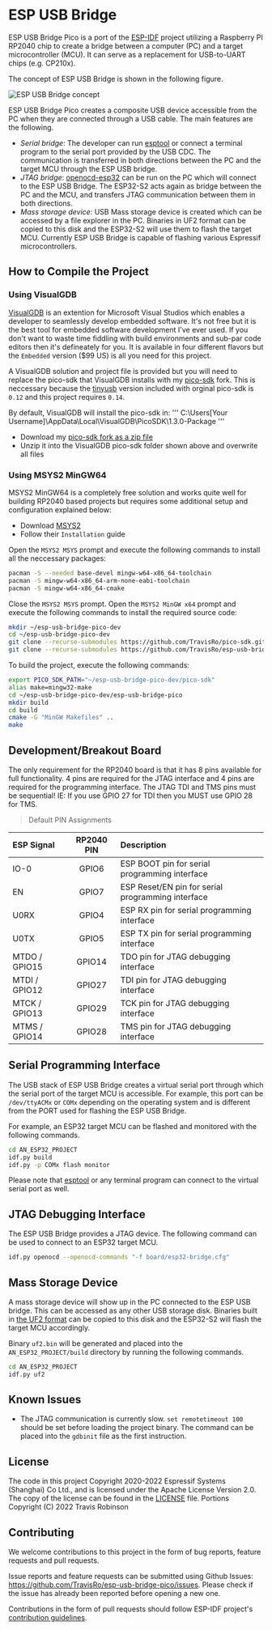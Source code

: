 # ESP USB Bridge


ESP USB Bridge Pico is a port of the [ESP-IDF](https://github.com/espressif/esp-idf) project utilizing a Raspberry PI RP2040 chip to create a bridge between a computer (PC) and a target microcontroller (MCU). It can serve as a replacement for USB-to-UART chips (e.g. CP210x).

The concept of ESP USB Bridge is shown in the following figure.

![ESP USB Bridge concept](images/concept.png)

ESP USB Bridge Pico creates a composite USB device accessible from the PC when they are connected through a USB cable. The main features are the following.
- *Serial bridge*: The developer can run [esptool](https://github.com/espressif/esptool) or connect a terminal program to the serial port provided by the USB CDC. The communication is transferred in both directions between the PC and the target MCU through the ESP USB bridge.
- *JTAG bridge*: [openocd-esp32](https://github.com/espressif/openocd-esp32) can be run on the PC which will connect to the ESP USB Bridge. The ESP32-S2 acts again as bridge between the PC and the MCU, and transfers JTAG communication between them in both directions.
- *Mass storage device*: USB Mass storage device is created which can be accessed by a file explorer in the PC. Binaries in UF2 format can be copied to this disk and the ESP32-S2 will use them to flash the target MCU. Currently ESP USB Bridge is capable of flashing various Espressif microcontrollers.

## How to Compile the Project

### Using VisualGDB

[VisualGDB](https://visualgdb.com) is an extention for Microsoft Visual Studios which enables a developer to seamlessly develop embedded software.  It's not free but it is the best tool for embedded software development I've ever used.
If you don't want to waste time fiddling with build environments and sub-par code editors then it's defineately for you.  It is available in four different flavors but the `Embedded` version ($99 US) is all you need for this project.

A VisualGDB solution and project file is provided but you will need to replace the pico-sdk that VisualGDB installs with my [pico-sdk](https://github.com/TravisRo/pico-sdk) fork. This is neccessary because the [tinyusb](https://github.com/hathach/tinyusb)
version included with orginal pico-sdk is `0.12` and this project requires `0.14`.

By default, VisualGDB will install the pico-sdk in:
'''
C:\Users\[Your Username]\AppData\Local\VisualGDB\PicoSDK\1.3.0-Package
'''
- Download my [pico-sdk fork as a zip file](https://github.com/TravisRo/pico-sdk/archive/refs/heads/master.zip)
- Unzip it into the VisualGDB pico-sdk folder shown above and overwrite all files

### Using MSYS2 MinGW64
MSYS2 MinGW64 is a completely free solution and works quite well for building RP2040 based projects but requires some additional setup and configuration explained below:
- Download [MSYS2](https://www.msys2.org/)
- Follow their `Installation` guide

Open the `MSYS2 MSYS` prompt and execute the following commands to install all the neccessary packages:
```bash
pacman -S --needed base-devel mingw-w64-x86_64-toolchain
pacman -S mingw-w64-x86_64-arm-none-eabi-toolchain
pacman -S mingw-w64-x86_64-cmake
```

Close the `MSYS2 MSYS` prompt. Open the `MSYS2 MinGW x64` prompt and execute the following commands to install the required source code:
```bash
mkdir ~/esp-usb-bridge-pico-dev
cd ~/esp-usb-bridge-pico-dev
git clone --recurse-submodules https://github.com/TravisRo/pico-sdk.git
git clone --recurse-submodules https://github.com/TravisRo/esp-usb-bridge-pico
```

To build the project, execute the following commands:
```bash
export PICO_SDK_PATH="~/esp-usb-bridge-pico-dev/pico-sdk"
alias make=mingw32-make
cd ~/esp-usb-bridge-pico-dev/esp-usb-bridge-pico
mkdir build
cd build
cmake -G "MinGW Makefiles" ..
make
```

## Development/Breakout Board
The only requirement for the RP2040 board is that it has 8 pins available for full functionality.  4 pins are required for the JTAG interface and 4 pins are required for the programming interface.  The JTAG TDI and TMS pins must be sequential!  IE: If you use GPIO 27 for TDI then you MUST use GPIO 28 for TMS.

> Default PIN Assignments

|ESP Signal    |RP2040 PIN |Description                                       |
|:-------------|:---------:|:-------------------------------------------------|
|IO-0          |GPIO6      |ESP BOOT pin for serial programming interface     |
|EN            |GPIO7      |ESP Reset/EN pin for serial programming interface |
|U0RX          |GPIO4      |ESP RX pin for serial programming interface       |
|U0TX          |GPIO5      |ESP TX pin for serial programming interface       |
|MTDO / GPIO15 |GPIO14     |TDO pin for JTAG debugging interface              |
|MTDI / GPIO12 |GPIO27     |TDI pin for JTAG debugging interface              |
|MTCK / GPIO13 |GPIO29     |TCK pin for JTAG debugging interface              |
|MTMS / GPIO14 |GPIO28     |TMS pin for JTAG debugging interface              |

## Serial Programming Interface

The USB stack of ESP USB Bridge creates a virtual serial port through which the serial port of the target MCU is accessible. For example, this port can be `/dev/ttyACMx` or `COMx` depending on the operating system and is different from the PORT used for flashing the ESP USB Bridge.

For example, an ESP32 target MCU can be flashed and monitored with the following commands.
```bash
cd AN_ESP32_PROJECT
idf.py build
idf.py -p COMx flash monitor
```

Please note that [esptool](https://github.com/espressif/esptool) or any terminal program can connect to the virtual serial port as well.

## JTAG Debugging Interface

The ESP USB Bridge provides a JTAG device. The following command can be used to connect to an ESP32 target MCU.
```bash
idf.py openocd --openocd-commands "-f board/esp32-bridge.cfg"
```

## Mass Storage Device

A mass storage device will show up in the PC connected to the ESP USB bridge. This can be accessed as any other USB storage disk. Binaries built in [the UF2 format](https://github.com/microsoft/uf2) can be copied to this disk and the ESP32-S2 will flash the target MCU accordingly.

Binary `uf2.bin` will be generated and placed into the `AN_ESP32_PROJECT/build` directory by running the following commands.
```bash
cd AN_ESP32_PROJECT
idf.py uf2
```

## Known Issues

- The JTAG communication is currently slow. `set remotetimeout 100` should be set before loading the project binary. The command can be placed into the `gdbinit` file as the first instruction.

## License

The code in this project Copyright 2020-2022 Espressif Systems (Shanghai) Co Ltd., and is licensed under the Apache License Version 2.0. The copy of the license can be found in the [LICENSE](LICENSE) file. Portions Copyright (C) 2022 Travis Robinson


## Contributing

We welcome contributions to this project in the form of bug reports, feature requests and pull requests.

Issue reports and feature requests can be submitted using Github Issues: https://github.com/TravisRo/esp-usb-bridge-pico/issues. Please check if the issue has already been reported before opening a new one.

Contributions in the form of pull requests should follow ESP-IDF project's [contribution guidelines](https://docs.espressif.com/projects/esp-idf/en/latest/esp32/contribute/index.html). 
